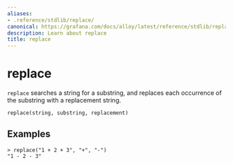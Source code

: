 ```yaml
---
aliases:
- .reference/stdlib/replace/
canonical: https://grafana.com/docs/alloy/latest/reference/stdlib/replace/
description: Learn about replace
title: replace
---
```


# replace

`replace` searches a string for a substring, and replaces each occurrence of the substring with a replacement string.

```river
replace(string, substring, replacement)
```

## Examples

```river
> replace("1 + 2 + 3", "+", "-")
"1 - 2 - 3"
```
